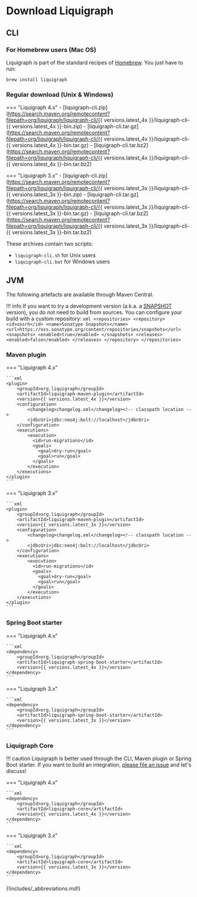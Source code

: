 # Download Liquigraph

## CLI

### For Homebrew users (Mac OS)

Liquigraph is part of the standard recipes of [Homebrew](https://brew.sh/).
You just have to run:

```shell
brew install liquigraph
```

### Regular download (Unix & Windows)

=== "Liquigraph 4.x"
    - [liquigraph-cli.zip](https://search.maven.org/remotecontent?filepath=org/liquigraph/liquigraph-cli/{{ versions.latest_4x }}/liquigraph-cli-{{ versions.latest_4x }}-bin.zip)
    - [liquigraph-cli.tar.gz](https://search.maven.org/remotecontent?filepath=org/liquigraph/liquigraph-cli/{{ versions.latest_4x }}/liquigraph-cli-{{ versions.latest_4x }}-bin.tar.gz)
    - [liquigraph-cli.tar.bz2](https://search.maven.org/remotecontent?filepath=org/liquigraph/liquigraph-cli/{{ versions.latest_4x }}/liquigraph-cli-{{ versions.latest_4x }}-bin.tar.bz2)

=== "Liquigraph 3.x"
    - [liquigraph-cli.zip](https://search.maven.org/remotecontent?filepath=org/liquigraph/liquigraph-cli/{{ versions.latest_3x }}/liquigraph-cli-{{ versions.latest_3x }}-bin.zip)
    - [liquigraph-cli.tar.gz](https://search.maven.org/remotecontent?filepath=org/liquigraph/liquigraph-cli/{{ versions.latest_3x }}/liquigraph-cli-{{ versions.latest_3x }}-bin.tar.gz)
    - [liquigraph-cli.tar.bz2](https://search.maven.org/remotecontent?filepath=org/liquigraph/liquigraph-cli/{{ versions.latest_3x }}/liquigraph-cli-{{ versions.latest_3x }}-bin.tar.bz2)

These archives contain two scripts:

 - `liquigraph-cli.sh` for Unix users
 - `liquigraph-cli.bat` for Windows users

## JVM

The following artefacts are available through Maven Central.

!!! info
    If you want to try a development version (a.k.a. a [SNAPSHOT](https://maven.apache.org/guides/getting-started/index.html#What_is_a_SNAPSHOT_version) version), you do not need to build from sources.
    You can configure your build with a custom repository:
    ```xml
    <repositories>
      <repository>
          <id>ossrh</id>
          <name>Sonatype Snapshots</name>
          <url>https://oss.sonatype.org/content/repositories/snapshots</url>
          <snapshots>
              <enabled>true</enabled>
          </snapshots>
          <releases>
              <enabled>false</enabled>
          </releases>
      </repository>
    </repositories>
    ```

### Maven plugin

=== "Liquigraph 4.x"

    ```xml
    <plugin>
        <groupId>org.liquigraph</groupId>
        <artifactId>liquigraph-maven-plugin</artifactId>
        <version>{{ versions.latest_4x }}</version>
        <configuration>
            <changelog>changelog.xml</changelog><!-- classpath location -->
            <jdbcUri>jdbc:neo4j:bolt://localhost</jdbcUri>
        </configuration>
        <executions>
            <execution>
              <id>run-migrations</id>
              <goals>
                <goal>dry-run</goal>
                <goal>run</goal>
              </goals>
            </execution>
        </executions>
    </plugin>
    ```

=== "Liquigraph 3.x"

    ```xml
    <plugin>
        <groupId>org.liquigraph</groupId>
        <artifactId>liquigraph-maven-plugin</artifactId>
        <version>{{ versions.latest_3x }}</version>
        <configuration>
            <changelog>changelog.xml</changelog><!-- classpath location -->
            <jdbcUri>jdbc:neo4j:bolt://localhost</jdbcUri>
        </configuration>
        <executions>
            <execution>
              <id>run-migrations</id>
              <goals>
                <goal>dry-run</goal>
                <goal>run</goal>
              </goals>
            </execution>
        </executions>
    </plugin>
    ```

### Spring Boot starter

=== "Liquigraph 4.x"

    ```xml
    <dependency>
        <groupId>org.liquigraph</groupId>
        <artifactId>liquigraph-spring-boot-starter</artifactId>
        <version>{{ versions.latest_4x }}</version>
    </dependency>
    ```

=== "Liquigraph 3.x"

    ```xml
    <dependency>
        <groupId>org.liquigraph</groupId>
        <artifactId>liquigraph-spring-boot-starter</artifactId>
        <version>{{ versions.latest_3x }}</version>
    </dependency>
    ```

### Liquigraph Core

!!! caution
    Liquigraph is better used through the CLI, Maven plugin or Spring Boot starter.
    If you want to build an integration, [please file an issue](https://github.com/liquibase/liquigraph/issues/new) and let's discuss!

=== "Liquigraph 4.x"

    ```xml
    <dependency>
        <groupId>org.liquigraph</groupId>
        <artifactId>liquigraph-core</artifactId>
        <version>{{ versions.latest_4x }}</version>
    </dependency>
    ```

=== "Liquigraph 3.x"

    ```xml
    <dependency>
        <groupId>org.liquigraph</groupId>
        <artifactId>liquigraph-core</artifactId>
        <version>{{ versions.latest_3x }}</version>
    </dependency>
    ```

{!includes/_abbreviations.md!}


